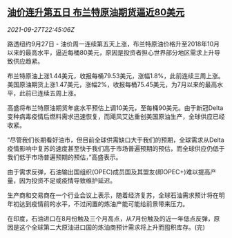 <!--1632783663000-->
[油价连升第五日 布兰特原油期货逼近80美元](https://cn.reuters.com/article/oil-close-0927-mon-idCNKBS2GN286)
------

<div><i>2021-09-27T22:45:06Z</i></div><p>路透纽约9月27日 - 油价周一连续第五天上涨，布兰特原油价格升至2018年10月以来的最高水平，逼近每桶80美元，原因是投资者担心世界部分地区需求上升导致供应趋紧。</p><p>布兰特原油上涨1.44美元，收报每桶79.53美元，涨幅1.8%，此前连续三周上涨。美国原油期货上涨1.47美元，涨幅2%，收报每桶75.45美元，为7月以来的最高水平，此前已连续五周上涨。</p><p>高盛将布兰特原油期货年底水平预估上调10美元，至每桶90美元。由于新冠Delta变种病毒疫情后燃料需求迅速恢复，而飓风艾达重创美国原油生产，全球供应已经收紧。</p><p>“尽管我们长期看好油市，但目前全球供需缺口大于我们的预期，全球需求从Delta疫情影响中复苏的速度甚至快于我们高于市场普遍预期的预估，而全球供应仍低于我们低于市场普遍预期的预估，”高盛表示。</p><p>由于需求反弹，石油输出国组织(OPEC)成员国及其盟友(即OPEC+)难以提高产量，因为投资不足或疫情导致维护延迟。</p><p>生产商和交易商在一个行业会议上表示，随着经济复苏，全球石油需求预计将在明年初达到疫情前的水平，不过闲置的炼油产能可能给前景带来压力。</p><p>在印度，石油进口在8月份触及三个月高点，从7月份触及的近一年低点反弹，原因是这个全球第二大原油进口国的炼油商预计需求将上升而囤积库存。(完)</p>
